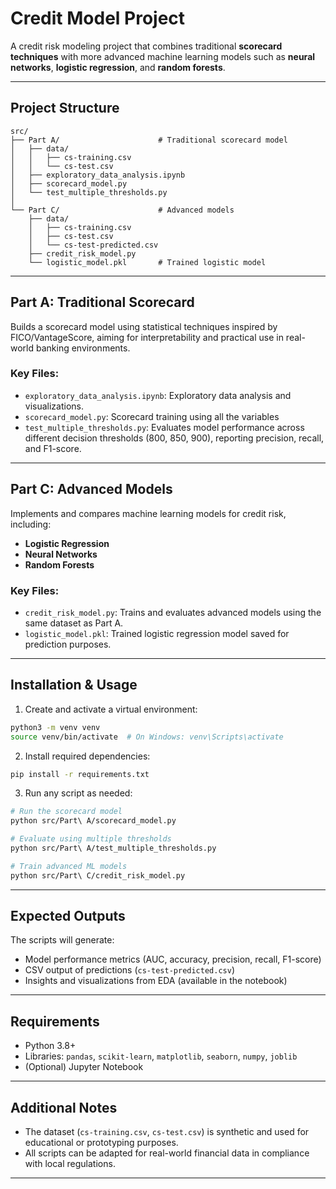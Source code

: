 # Credit Model Project

A credit risk modeling project that combines traditional **scorecard techniques** with more advanced machine learning models such as **neural networks**, **logistic regression**, and **random forests**.

---

## Project Structure

```
src/
├── Part A/                      # Traditional scorecard model
│   ├── data/
│   │   ├── cs-training.csv
│   │   └── cs-test.csv
│   ├── exploratory_data_analysis.ipynb
│   ├── scorecard_model.py
│   └── test_multiple_thresholds.py
│
└── Part C/                      # Advanced models
    ├── data/
    │   ├── cs-training.csv
    │   ├── cs-test.csv
    │   └── cs-test-predicted.csv
    ├── credit_risk_model.py
    └── logistic_model.pkl       # Trained logistic model
```

---

## Part A: Traditional Scorecard

Builds a scorecard model using statistical techniques inspired by FICO/VantageScore, aiming for interpretability and practical use in real-world banking environments.

### Key Files:
- `exploratory_data_analysis.ipynb`: Exploratory data analysis and visualizations.
- `scorecard_model.py`: Scorecard training using all the variables
- `test_multiple_thresholds.py`: Evaluates model performance across different decision thresholds (800, 850, 900), reporting precision, recall, and F1-score.

---

## Part C: Advanced Models

Implements and compares machine learning models for credit risk, including:
- **Logistic Regression**
- **Neural Networks**
- **Random Forests**

### Key Files:
- `credit_risk_model.py`: Trains and evaluates advanced models using the same dataset as Part A.
- `logistic_model.pkl`: Trained logistic regression model saved for prediction purposes.

---

## Installation & Usage

1. Create and activate a virtual environment:
```bash
python3 -m venv venv
source venv/bin/activate  # On Windows: venv\Scripts\activate
```

2. Install required dependencies:
```bash
pip install -r requirements.txt
```

3. Run any script as needed:
```bash
# Run the scorecard model
python src/Part\ A/scorecard_model.py

# Evaluate using multiple thresholds
python src/Part\ A/test_multiple_thresholds.py

# Train advanced ML models
python src/Part\ C/credit_risk_model.py
```

---

## Expected Outputs

The scripts will generate:
- Model performance metrics (AUC, accuracy, precision, recall, F1-score)
- CSV output of predictions (`cs-test-predicted.csv`)
- Insights and visualizations from EDA (available in the notebook)

---

## Requirements

- Python 3.8+
- Libraries: `pandas`, `scikit-learn`, `matplotlib`, `seaborn`, `numpy`, `joblib`
- (Optional) Jupyter Notebook

---

## Additional Notes

- The dataset (`cs-training.csv`, `cs-test.csv`) is synthetic and used for educational or prototyping purposes.
- All scripts can be adapted for real-world financial data in compliance with local regulations.

---
